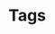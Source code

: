 # Tags

<div id='redoc-container'>
</div>
<script>
    (function() {
        Redoc.init('/_static/api/tag_manager_authorized_api_tags.json', {}, document.getElementById('redoc-container'), () => {window.prepareRedocMenu ? window.prepareRedocMenu() : setTimeout(()=>{window.prepareRedocMenu()}, 2000)});
    })();
</script>
